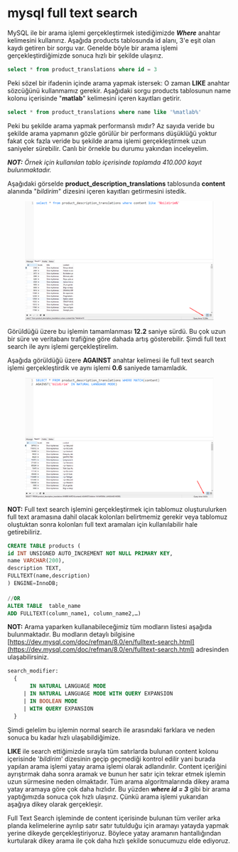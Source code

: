 # mysql full text search

MySQL ile bir arama işlemi gerçekleştirmek istediğimizde _**Where**_ anahtar kelimesini kullanırız. Aşağıda products tablosunda id alanı, 3'e eşit olan kaydı getiren bir sorgu var. Genelde böyle bir arama işlemi gerçekleştirdiğimizde sonuca hızlı bir şekilde ulaşırız.&#x20;

```sql
select * from product_translations where id = 3
```

Peki sözel bir ifadenin içinde arama yapmak istersek: O zaman **LIKE** anahtar sözcüğünü kullanmamız gerekir. Aşağıdaki sorgu products tablosunun name kolonu içerisinde "**matlab**" kelimesini içeren kayıtları getirir.&#x20;

```sql
select * from product_translations where name like '%matlab%'
```

Peki bu şekilde arama yapmak performanslı mıdır? Az sayıda veride bu şekilde arama yapmanın gözle görülür bir performans düşüklüğü yoktur fakat çok fazla veride bu şekilde arama işlemi gerçekleştirmek uzun saniyeler sürebilir. Canlı bir örnekle bu durumu yakından inceleyelim.&#x20;

_**NOT:** Örnek için kullanılan tablo içerisinde toplamda 410.000 kayıt bulunmaktadır._&#x20;

Aşağıdaki görselde **product\_description\_translations** tablosunda **content** alanında "_bildirim_" dizesini içeren kayıtları getirmesini istedik.&#x20;

<figure><img src="../.gitbook/assets/full-text-test-1.png" alt=""><figcaption></figcaption></figure>

Görüldüğü üzere bu işlemin tamamlanması **12.2** saniye sürdü. Bu çok uzun bir süre ve veritabanı trafiğine göre dahada artış gösterebilir. Şimdi full text search ile aynı işlemi gerçekleştirelim.&#x20;

Aşağıda görüldüğü üzere **AGAINST** anahtar kelimesi ile full text search işlemi gerçekleştirdik ve aynı işlemi **0.6** saniyede tamamladık.&#x20;

<figure><img src="../.gitbook/assets/full-text-test-2.png" alt=""><figcaption></figcaption></figure>

**NOT:** Full text search işlemini gerçekleştirmek için tablomuz oluşturulurken full text aramasına dahil olacak kolonları belirtmemiz gerekir veya tablomuz oluştuktan sonra kolonları full text aramaları için kullanılabilir hale getirebiliriz.

```sql
CREATE TABLE products (
id INT UNSIGNED AUTO_INCREMENT NOT NULL PRIMARY KEY, 
name VARCHAR(200), 
description TEXT, 
FULLTEXT(name,description)
) ENGINE=InnoDB;

//OR
ALTER TABLE  table_name  
ADD FULLTEXT(column_name1, column_name2,…)
```

**NOT:** Arama yaparken kullanabileceğimiz tüm modların listesi aşağıda bulunmaktadır. Bu modların detaylı bilgisine [https://dev.mysql.com/doc/refman/8.0/en/fulltext-search.html](https://dev.mysql.com/doc/refman/8.0/en/fulltext-search.html) adresinden ulaşabilirsiniz.&#x20;

```sql
search_modifier:
  {
       IN NATURAL LANGUAGE MODE
     | IN NATURAL LANGUAGE MODE WITH QUERY EXPANSION
     | IN BOOLEAN MODE
     | WITH QUERY EXPANSION
  }
```

Şimdi gelelim bu işlemin normal search ile arasındaki farklara ve neden sonuca bu kadar hızlı ulaşabildiğimize.&#x20;

**LIKE** ile search ettiğimizde sırayla tüm satırlarda bulunan content kolonu içerisinde '_bildirim_' dizesinin geçip geçmediği kontrol edilir yani burada yapılan arama işlemi yatay arama işlemi olarak adlandırılır. Content içeriğini ayrıştırmak daha sonra aramak ve bunun her satır için tekrar etmek işlemin uzun sürmesine neden olmaktadır. Tüm arama algoritmalarında dikey arama yatay aramaya göre çok daha hızlıdır. Bu yüzden _**where id = 3**_ gibi bir arama yaptığımızda sonuca çok hızlı ulaşırız. Çünkü arama işlemi yukarıdan aşağıya dikey olarak gerçekleşir.&#x20;

Full Text Search işleminde de content içerisinde bulunan tüm veriler arka planda kelimelerine ayrılıp satır satır tutulduğu için aramayı yatayda yapmak yerine dikeyde gerçekleştiriyoruz. Böylece yatay aramanın hantallığından kurtularak dikey arama ile çok daha hızlı şekilde sonucumuzu elde ediyoruz.&#x20;
